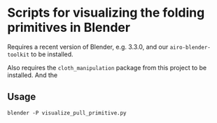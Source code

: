 # Scripts for visualizing the folding primitives in Blender
Requires a recent version of Blender, e.g. 3.3.0, and our `airo-blender-toolkit` to be installed.

Also requires the `cloth_manipulation` package from this project to be installed. And the 

## Usage

```
blender -P visualize_pull_primitive.py
```